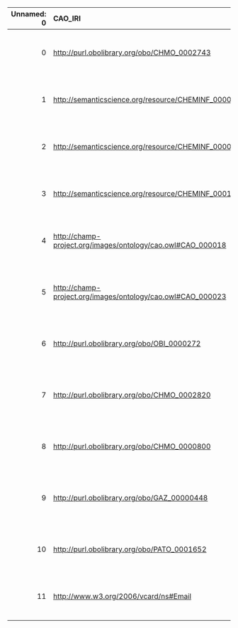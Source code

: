|   Unnamed: 0 | CAO_IRI                                                     | CAO_DESC                                                                                      | EDAM_IRI                            | EDAM_DESC                        |
|-------------:|:------------------------------------------------------------|:----------------------------------------------------------------------------------------------|:------------------------------------|:---------------------------------|
|            0 | http://purl.obolibrary.org/obo/CHMO_0002743                 | {'label': 'Matrix', 'prefLabel': None, 'altLabel': None, 'name': 'CHMO_0002743'}              | http://edamontology.org/data_2082   | {'label': 'Matrix'}              |
|            1 | http://semanticscience.org/resource/CHEMINF_000018          | {'label': 'SMILES string', 'prefLabel': None, 'altLabel': None, 'name': 'CHEMINF_000018'}     | http://edamontology.org/data_2301   | {'label': 'SMILES string'}       |
|            2 | http://semanticscience.org/resource/CHEMINF_000059          | {'label': 'InChIKey', 'prefLabel': None, 'altLabel': None, 'name': 'CHEMINF_000059'}          | http://edamontology.org/format_1199 | {'label': 'InChIKey'}            |
|            3 | http://semanticscience.org/resource/CHEMINF_000113          | {'label': 'InChI', 'prefLabel': None, 'altLabel': None, 'name': 'CHEMINF_000113'}             | http://edamontology.org/format_1197 | {'label': 'InChI'}               |
|            4 | http://champ-project.org/images/ontology/cao.owl#CAO_000018 | {'label': 'Matrix', 'prefLabel': None, 'altLabel': None, 'name': 'CAO_000018'}                | http://edamontology.org/data_2082   | {'label': 'Matrix'}              |
|            5 | http://champ-project.org/images/ontology/cao.owl#CAO_000023 | {'label': 'Chemical identifier', 'prefLabel': None, 'altLabel': None, 'name': 'CAO_000023'}   | http://edamontology.org/data_0986   | {'label': 'Chemical identifier'} |
|            6 | http://purl.obolibrary.org/obo/OBI_0000272                  | {'label': 'Protocol', 'prefLabel': None, 'altLabel': None, 'name': 'OBI_0000272'}             | http://edamontology.org/data_2531   | {'label': 'Protocol'}            |
|            7 | http://purl.obolibrary.org/obo/CHMO_0002820                 | {'label': 'Concentration', 'prefLabel': None, 'altLabel': None, 'name': 'CHMO_0002820'}       | http://edamontology.org/data_2140   | {'label': 'Concentration'}       |
|            8 | http://purl.obolibrary.org/obo/CHMO_0000800                 | {'label': 'Spectrum', 'prefLabel': None, 'altLabel': None, 'name': 'CHMO_0000800'}            | http://edamontology.org/data_3483   | {'label': 'Spectrum'}            |
|            9 | http://purl.obolibrary.org/obo/GAZ_00000448                 | {'label': 'Geographic location', 'prefLabel': None, 'altLabel': None, 'name': 'GAZ_00000448'} | http://edamontology.org/data_3720   | {'label': 'Geographic location'} |
|           10 | http://purl.obolibrary.org/obo/PATO_0001652                 | {'label': 'Alignment', 'prefLabel': None, 'altLabel': None, 'name': 'PATO_0001652'}           | http://edamontology.org/data_1916   | {'label': 'Alignment'}           |
|           11 | http://www.w3.org/2006/vcard/ns#Email                       | {'label': 'Email address', 'prefLabel': None, 'altLabel': None, 'name': 'Email'}              | http://edamontology.org/data_1691   | {'label': 'Email address'}       |